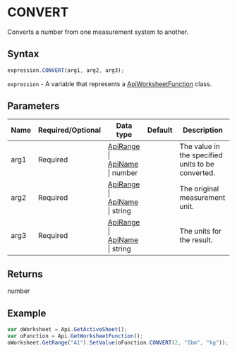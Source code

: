 # CONVERT

Converts a number from one measurement system to another.

## Syntax

```javascript
expression.CONVERT(arg1, arg2, arg3);
```

`expression` - A variable that represents a [ApiWorksheetFunction](../ApiWorksheetFunction.md) class.

## Parameters

| **Name** | **Required/Optional** | **Data type** | **Default** | **Description** |
| ------------- | ------------- | ------------- | ------------- | ------------- |
| arg1 | Required | [ApiRange](../../ApiRange/ApiRange.md) \| [ApiName](../../ApiName/ApiName.md) \| number |  | The value in the specified units to be converted. |
| arg2 | Required | [ApiRange](../../ApiRange/ApiRange.md) \| [ApiName](../../ApiName/ApiName.md) \| string |  | The original measurement unit. |
| arg3 | Required | [ApiRange](../../ApiRange/ApiRange.md) \| [ApiName](../../ApiName/ApiName.md) \| string |  | The units for the result. |

## Returns

number

## Example



```javascript
var oWorksheet = Api.GetActiveSheet();
var oFunction = Api.GetWorksheetFunction();
oWorksheet.GetRange("A1").SetValue(oFunction.CONVERT(2, "Ibm", "kg"));
```
